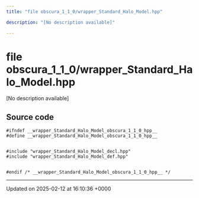```yaml
---
title: "file obscura_1_1_0/wrapper_Standard_Halo_Model.hpp"

description: "[No description available]"

---
```


# file obscura_1_1_0/wrapper_Standard_Halo_Model.hpp

[No description available]




## Source code

```
#ifndef __wrapper_Standard_Halo_Model_obscura_1_1_0_hpp__
#define __wrapper_Standard_Halo_Model_obscura_1_1_0_hpp__


#include "wrapper_Standard_Halo_Model_decl.hpp"
#include "wrapper_Standard_Halo_Model_def.hpp"


#endif /* __wrapper_Standard_Halo_Model_obscura_1_1_0_hpp__ */
```


-------------------------------

Updated on 2025-02-12 at 16:10:36 +0000
